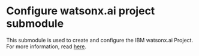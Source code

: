 # Configure watsonx.ai project submodule

This submodule is used to create and configure the IBM watsonx.ai Project. For more information, read [here](https://dataplatform.cloud.ibm.com/docs/content/wsj/getting-started/projects.html?context=wx&audience=wdp).
